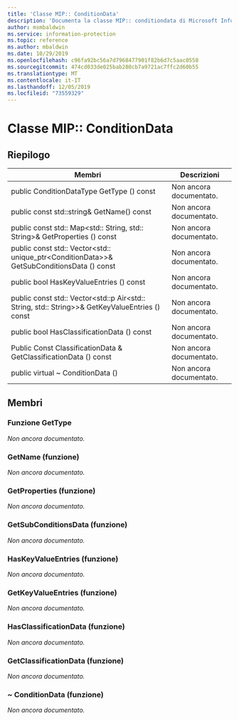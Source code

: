 ```yaml
---
title: 'Classe MIP:: ConditionData'
description: 'Documenta la classe MIP:: conditiondata di Microsoft Information Protection (MIP) SDK.'
author: msmbaldwin
ms.service: information-protection
ms.topic: reference
ms.author: mbaldwin
ms.date: 10/29/2019
ms.openlocfilehash: c96fa92bc56a7d7968477901f82b6d7c5aac0558
ms.sourcegitcommit: 474cd033de025bab280cb7a9721ac7ffc2d60b55
ms.translationtype: MT
ms.contentlocale: it-IT
ms.lasthandoff: 12/05/2019
ms.locfileid: "73559329"
---
```

# <a name="class-mipconditiondata"></a>Classe MIP:: ConditionData 
  
## <a name="summary"></a>Riepilogo
 Membri                        | Descrizioni                                
--------------------------------|---------------------------------------------
public ConditionDataType GetType () const  | Non ancora documentato.
public const std::string& GetName() const  | Non ancora documentato.
public const std:: Map\<std:: String, std:: String\>& GetProperties () const  | Non ancora documentato.
public const std:: Vector\<std:: unique_ptr\<ConditionData\>\>& GetSubConditionsData () const  | Non ancora documentato.
public bool HasKeyValueEntries () const  | Non ancora documentato.
public const std:: Vector\<std::p Air\<std:: String, std:: String\>\>& GetKeyValueEntries () const  | Non ancora documentato.
public bool HasClassificationData () const  | Non ancora documentato.
Public Const ClassificationData & GetClassificationData () const  | Non ancora documentato.
public virtual ~ ConditionData ()  | Non ancora documentato.
  
## <a name="members"></a>Membri
  
### <a name="gettype-function"></a>Funzione GetType
_Non ancora documentato._

  
### <a name="getname-function"></a>GetName (funzione)
_Non ancora documentato._

  
### <a name="getproperties-function"></a>GetProperties (funzione)
_Non ancora documentato._

  
### <a name="getsubconditionsdata-function"></a>GetSubConditionsData (funzione)
_Non ancora documentato._

  
### <a name="haskeyvalueentries-function"></a>HasKeyValueEntries (funzione)
_Non ancora documentato._

  
### <a name="getkeyvalueentries-function"></a>GetKeyValueEntries (funzione)
_Non ancora documentato._

  
### <a name="hasclassificationdata-function"></a>HasClassificationData (funzione)
_Non ancora documentato._

  
### <a name="getclassificationdata-function"></a>GetClassificationData (funzione)
_Non ancora documentato._

  
### <a name="conditiondata-function"></a>~ ConditionData (funzione)
_Non ancora documentato._
